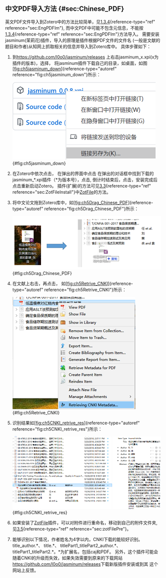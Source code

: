 ## 中文PDF导入方法 {#sec:Chinese_PDF}

英文PDF文件导入到Zotero中的方法比较简单，见[1.3.4](#sec:EngPDFIm){reference-type="ref" reference="sec:EngPDFIm"}, 而中文PDF中可能不包含元信息，不能按[1.3.4](#sec:EngPDFIm){reference-type="ref" reference="sec:EngPDFIm"}方法导入。 需要安装jasminum(茉莉花)插件，导入的原理是插件根据PDF文件的文件名 (一般是文献的题目和作者)从知网上抓取相关的信息并导入到Zotero库中。 具体步骤如下：

1.  到<https://github.com/l0o0/jasminum/releases> 上右击jasminum_x.xpi(x为插件的版本)，选择， 将jasminum插件下载自己的目录，如桌面，如图[\[fig:ch5jasminum_down\]](#fig:ch5jasminum_down){reference-type="autoref" reference="fig:ch5jasminum_down"}所示：

    ![jasminum下载](ch5jasminum_down.png){#fig:ch5jasminum_down}

2.  在Zotero中依次点击， 在弹出的界面中点击 在弹出的对话框中找到下载的jasminum\_\*.xpi插件（\*为版本号），点击, 倒计时结束后，点击，安装完成后点击重新启动Zotero。 插件(扩展)的方法可见[3.3](#sec:ZotFileInstall){reference-type="ref" reference="sec:ZotFileInstall"}中[ZotFile](http://zotfile.com/)的方法。

3.  将中文论文拖到Zotero库中，如[\[fig:ch5Drag_Chinese_PDF\]](#fig:ch5Drag_Chinese_PDF){reference-type="autoref" reference="fig:ch5Drag_Chinese_PDF"}所示：

    ![拖动中文PDF到Zotero库中](ch5Drag_Chinese_PDF.png){#fig:ch5Drag_Chinese_PDF}

4.  在文献上右击，再点击， 如[\[fig:ch5Retrive_CNKI\]](#fig:ch5Retrive_CNKI){reference-type="autoref" reference="fig:ch5Retrive_CNKI"}所示：

    ![抓取CNKI元信息](ch5Retrive_CNKI.png){#fig:ch5Retrive_CNKI}

5.  识别结果如[\[fig:ch5CNKI_retrive_res\]](#fig:ch5CNKI_retrive_res){reference-type="autoref" reference="fig:ch5CNKI_retrive_res"}所示：

    ![CNKI抓取结果](ch5CNKI_retrive_res.png){#fig:ch5CNKI_retrive_res}

6.  如果安装了[ZotFile](http://zotfile.com/)插件，可以对附件进行重命名，移动到自己的附件文件夹, 见[3.5](#sec:zotFilePre){reference-type="ref" reference="sec:zotFilePre"}。

7.  能够识别以下情况，作者姓名为4字以内，CNKI下载的能较好识别。 title_author.\*、 title.\*、 titlePart1_titlePart2_author.\*、 titlePart1_titlePart2.\*。\*为扩展名，包括caj和PDF。 另外，这个插件可能会随着CNKI的升级而失效，如果失效需要到原来的下载网站 <https://github.com/l0o0/jasminum/releases>下载新版插件安装或到其 这个网站上反馈。

